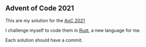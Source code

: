 ## Advent of Code 2021
This are my solution for the [AoC 2021](https://adventofcode.com/2021)

I challenge myself to code them in [Rust](https://www.rust-lang.org/), a new language for me.

Each solution should have a commit.